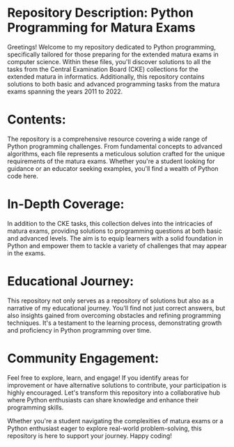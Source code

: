 # Repository Description: Python Programming for Matura Exams

Greetings! Welcome to my repository dedicated to Python programming, specifically tailored for those preparing for the extended matura exams in computer science. Within these files, you'll discover solutions to all the tasks from the Central Examination Board (CKE) collections for the extended matura in informatics. Additionally, this repository contains solutions to both basic and advanced programming tasks from the matura exams spanning the years 2011 to 2022.

# Contents:
The repository is a comprehensive resource covering a wide range of Python programming challenges. From fundamental concepts to advanced algorithms, each file represents a meticulous solution crafted for the unique requirements of the matura exams. Whether you're a student looking for guidance or an educator seeking examples, you'll find a wealth of Python code here.

# In-Depth Coverage:
In addition to the CKE tasks, this collection delves into the intricacies of matura exams, providing solutions to programming questions at both basic and advanced levels. The aim is to equip learners with a solid foundation in Python and empower them to tackle a variety of challenges that may appear in the exams.

# Educational Journey:
This repository not only serves as a repository of solutions but also as a narrative of my educational journey. You'll find not just correct answers, but also insights gained from overcoming obstacles and refining programming techniques. It's a testament to the learning process, demonstrating growth and proficiency in Python programming over time.

# Community Engagement:
Feel free to explore, learn, and engage! If you identify areas for improvement or have alternative solutions to contribute, your participation is highly encouraged. Let's transform this repository into a collaborative hub where Python enthusiasts can share knowledge and enhance their programming skills.

Whether you're a student navigating the complexities of matura exams or a Python enthusiast eager to explore real-world problem-solving, this repository is here to support your journey. Happy coding!
